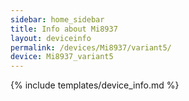 ```yaml
---
sidebar: home_sidebar
title: Info about Mi8937
layout: deviceinfo
permalink: /devices/Mi8937/variant5/
device: Mi8937_variant5
---
```

{% include templates/device_info.md %}
